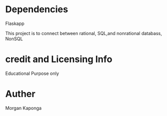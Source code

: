 # Dependencies 
Flaskapp

This project is to connect between rational, SQL,and nonrational databass, NonSQL

# credit and Licensing Info
Educational Purpose only

# Auther
Morgan Kaponga

